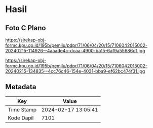 # Hasil

## Foto C Plano

https://sirekap-obj-formc.kpu.go.id/195b/pemilu/pdpr/71/06/04/20/15/7106042015002-20240215-114926--4aaade4c-dcaa-4900-ba15-6af9a55686d1.jpg

https://sirekap-obj-formc.kpu.go.id/195b/pemilu/pdpr/71/06/04/20/15/7106042015002-20240215-134835--4cc76c46-154e-4031-bba9-ef62bc474f31.jpg


## Metadata

| Key        | Value               |
| ---------- | ------------------- |
| Time Stamp | 2024-02-17 13:05:41 |
| Kode Dapil | 7101                |



